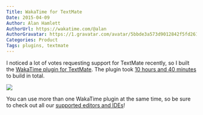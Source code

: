 ```yaml
---
Title: WakaTime for TextMate
Date: 2015-04-09
Author: Alan Hamlett
AuthorUrl: https://wakatime.com/@alan
AuthorGravatar: https://1.gravatar.com/avatar/5bbde3a573d9012842f5fd261caa0bfe
Categories: Product
Tags: plugins, textmate
---
```


I noticed a lot of votes requesting support for TextMate recently, so I built the [WakaTime plugin for TextMate](https://wakatime.com/help/plugins/textmate).
The plugin took <a href="https://wakatime.com/@alan/projects/fisdvyodbu?start=2015-04-04&end=2015-04-10">10 hours and 40 minutes</a> to build in total.

<a href="https://wakatime.com/help/plugins/textmate"><img src="https://wakatime.com/static/img/editor-icons/textmate-128.png" /></a>

You can use more than one WakaTime plugin at the same time, so be sure to check out all our [supported editors and IDEs](https://wakatime.com/plugins)!

